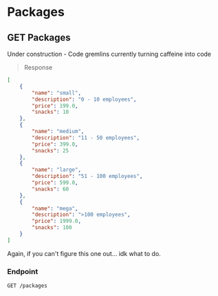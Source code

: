 # Packages

## GET Packages

<aside class="warning">
Under construction - Code gremlins currently turning caffeine into code
</aside>

> Response

```json
[
    {
        "name": "small",
        "description": "0 - 10 employees",
        "price": 199.0,
        "snacks": 10
    },
    {
        "name": "medium",
        "description": "11 - 50 employees",
        "price": 399.0,
        "snacks": 25
    },
    {
        "name": "large",
        "description": "51 - 100 employees",
        "price": 599.0,
        "snacks": 60
    },
    {
        "name": "mega",
        "description": ">100 employees",
        "price": 1999.0,
        "snacks": 100
    }
]
```

Again, if you can't figure this one out... idk what to do.

### Endpoint

`GET /packages`
